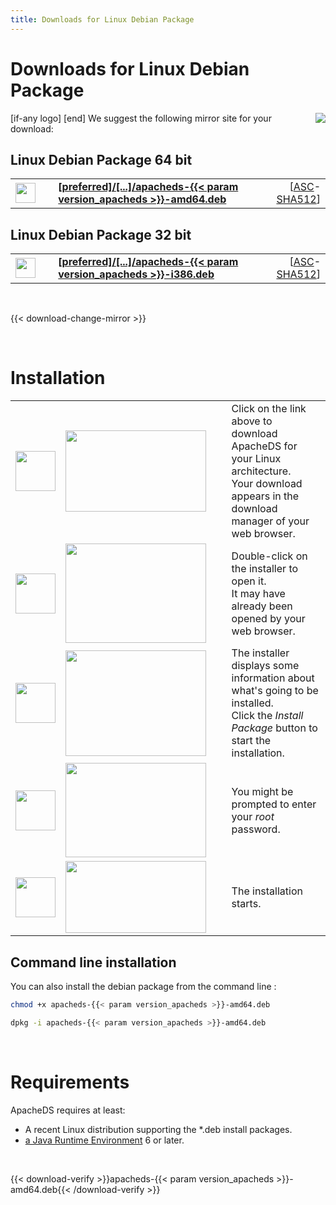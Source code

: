 ```yaml
---
title: Downloads for Linux Debian Package
---
```


# Downloads for Linux Debian Package

<p>
    [if-any logo]
    <a href="[link]"><img align="right" src="[logo]" border="0" /></a>
    [end]
    We suggest the following mirror site for your download:
</p>

## Linux Debian Package 64 bit

<p>
  <div class="download">
    <table width="100%" class="noBorder">
      <tr>
        <td>
          <a href="[preferred]/directory/apacheds/dist/{{< param version_apacheds >}}/apacheds-{{< param version_apacheds >}}-amd64.deb">
            <img src="/images/download.png" width="32" height="32" border="0"/>
          </a>
        </td>
        <td>&nbsp;</td>
        <td>
          <a href="[preferred]/directory/apacheds/dist/{{< param version_apacheds >}}/apacheds-{{< param version_apacheds >}}-amd64.deb">
            <strong>
              [preferred]/&#91;...&#93;/apacheds-{{< param version_apacheds >}}-amd64.deb
            </strong>
          </a>
        </td>
        <td align="right">
          [<a href="https://downloads.apache.org/directory/apacheds/dist/{{< param version_apacheds >}}/apacheds-{{< param version_apacheds >}}-amd64.deb.asc">ASC</a>-<a href="https://downloads.apache.org/directory/apacheds/dist/{{< param version_apacheds >}}/apacheds-{{< param version_apacheds >}}-amd64.deb.sha512">SHA512</a>]
        </td>
      </tr>
    </table>
  </div>
</p>

## Linux Debian Package 32 bit

<p>
  <div class="download">
    <table width="100%" class="noBorder">
      <tr>
        <td>
          <a href="[preferred]/directory/apacheds/dist/{{< param version_apacheds >}}/apacheds-{{< param version_apacheds >}}-i386.deb">
            <img src="/images/download.png" width="32" height="32" border="0"/>
          </a>
        </td>
        <td>&nbsp;</td>
        <td>
          <a href="[preferred]/directory/apacheds/dist/{{< param version_apacheds >}}/apacheds-{{< param version_apacheds >}}-i386.deb">
            <strong>
              [preferred]/&#91;...&#93;/apacheds-{{< param version_apacheds >}}-i386.deb
            </strong>
          </a>
        </td>
        <td align="right">
          [<a href="https://downloads.apache.org/directory/apacheds/dist/{{< param version_apacheds >}}/apacheds-{{< param version_apacheds >}}-i386.deb.asc">ASC</a>-<a href="https://downloads.apache.org/directory/apacheds/dist/{{< param version_apacheds >}}/apacheds-{{< param version_apacheds >}}-i386.deb.sha512">SHA512</a>]
        </td>
      </tr>
    </table>
  </div>
</p>

<p>&nbsp;</p>

{{< download-change-mirror >}}

<p>&nbsp;</p>

# Installation
                    
<p>
  <table class="noBorder">
    <tr>
      <td width="64" height="64"><img src="/images/figure_1.gif" width="64" height="64"/></td>
      <td><img src="images/installation_linux_deb_1.jpg" width="225" height="130"/></td>
      <td>&nbsp;&nbsp;</td>
      <td>Click on the link above to download ApacheDS for your Linux architecture.<br />Your download appears in the download manager of your web browser.</td>
    </tr>
    <tr>
      <td width="64" height="64"><img src="/images/figure_2.gif" width="64" height="64"/></td>
      <td><img src="images/installation_linux_deb_2.jpg" width="225" height="159"/></td>
      <td>&nbsp;&nbsp;</td>
      <td>Double-click on the installer to open it.<br/>It may have already been opened by your web browser.</td>
    </tr>
    <tr>
      <td width="64" height="64"><img src="/images/figure_3.gif" width="64" height="64"/></td>
      <td><img src="images/installation_linux_deb_3.jpg" width="225" height="169"/></td>
      <td>&nbsp;&nbsp;</td>
      <td>The installer displays some information about what's going to be installed.<br>Click the <em>Install Package</em> button to start the installation.</td>
    </tr>
    <tr>
      <td width="64" height="64"><img src="/images/figure_4.gif" width="64" height="64"/></td>
      <td><img src="images/installation_linux_deb_4.jpg" width="225" height="151"/></td>
      <td>&nbsp;&nbsp;</td>
      <td>You might be prompted to enter your <em>root</em> password.</td>
    </tr>
    <tr>
      <td width="64" height="64"><img src="/images/figure_5.gif" width="64" height="64"/></td>
      <td><img src="images/installation_linux_deb_5.jpg" width="225" height="115"/></td>
      <td>&nbsp;&nbsp;</td>
      <td>The installation starts.</td>
    </tr>
  </table>
</p>

## Command line installation

You can also install the debian package from the command line :

```bash
chmod +x apacheds-{{< param version_apacheds >}}-amd64.deb
```

```bash
dpkg -i apacheds-{{< param version_apacheds >}}-amd64.deb
```

<p>&nbsp;</p>

# Requirements

ApacheDS requires at least:

* A recent Linux distribution supporting the *.deb install packages.
* [a Java Runtime Environment](https://www.java.com/) 6 or later.

<p>&nbsp;</p>

{{< download-verify >}}apacheds-{{< param version_apacheds >}}-amd64.deb{{< /download-verify >}}
